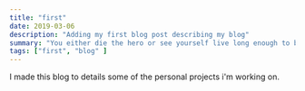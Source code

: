 ```yaml
---
title: "first"
date: 2019-03-06
description: "Adding my first blog post describing my blog"
summary: "You either die the hero or see yourself live long enough to become the villain"
tags: ["first", "blog" ]
---
```


I made this blog to details some of the personal projects i'm working on.
